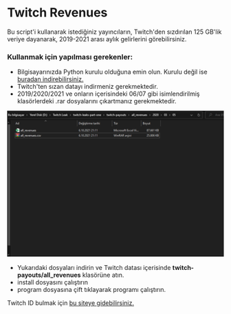 # Twitch Revenues

Bu script'i kullanarak istediğiniz yayıncıların, Twitch'den sızdırılan 125 GB'lik veriye dayanarak, 2019-2021 arası aylık gelirlerini görebilirsiniz. 

### Kullanmak için yapılması gerekenler:
* Bilgisayarınızda Python kurulu olduğuna emin olun. Kurulu değil ise [buradan indirebilirsiniz.](https://www.python.org/downloads/)
* Twitch'ten sızan datayı indirmeniz gerekmektedir.
* 2019/2020/2021 ve onların içerisindeki 06/07 gibi isimlendirilmiş klasörlerdeki .rar dosyalarını çıkartmanız gerekmektedir.

![Image of Yaktocat](https://github.com/eraykirkpinar/twitch_revenues/blob/main/image1.png)

* Yukarıdaki dosyaları indirin ve Twitch datası içerisinde **twitch-payouts/all_revenues** klasörüne atın.
* install dosyasını çalıştırın
* program dosyasına çift tıklayarak programı çalıştırın.

Twitch ID bulmak için [bu siteye gidebilirsiniz.](https://www.streamweasels.com/support/convert-twitch-username-to-user-id/)
